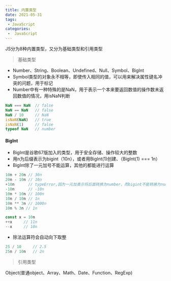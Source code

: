 ```yaml
---
title: 内置类型
date: 2021-05-31
tags:
 - JavaScript
categories:
 -  JavaScript
--- 
```


JS分为8种内置类型，又分为基础类型和引用类型

> 基础类型

- Number、String、Boolean、Undefined、Null、Symbol、BigInt
- Symbol类型的对象永不相等，即使传入相同的值，可以用来解决属性键名冲突的问题，用于标记
- Number中有一种特殊的是NaN，用于表示一个本来要返回数值的操作数未返回数值的情况，用isNaN判断

```javaScript
NaN === NaN  // false
NaN == NaN   // false
NaN / 10     // NaN
isNaN(NaN)   // true
isNaN(1)     // false
typeof NaN   // number
```

#### BigInt
- BigInt是谷歌67版加入的类型，用于安全存储、操作较大的整数
- 用n为后缀表示为bigint（10n），或者用BigInt(1)创建、（BigInt(1) === 1n）
- BigInt除了一元加号不能运算，其他的都能进行运算

```javaScript
10n + 20n // 30n
20n - 10n // 10n
+10n      // typeError,因为一元加表示将后面转换为number，而bigint不能转换为number
-10n      // -10n
10n * 10n // 100n
10n / 10n // 1n
10n ** 3n // 1000n
10n % 3n // 1n

const x = 10n
++x     // 11n
--x     // 10n
```

- 除法运算符会自动向下取整

```javaScript
25 / 10     // 2.5
25n / 10n   // 2n
```

> 引用类型

Object(普通object、Array、Math、Date、Function、RegExp)